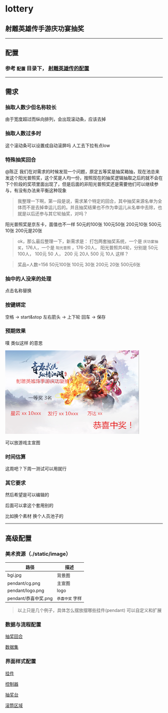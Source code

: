 # lottery
## 射雕英雄传手游庆功宴抽奖

***
## 配置
### 参考 `配置` 目录下， [射雕英雄传的配置](./配置/射雕英雄传庆功宴.js)

***
## 需求
### 抽取人数少但名称较长
由于宽度超过而纵向排列，会出现滚动条，应该去掉

### 抽取人数过多时
这个滚动条可以设置成自动滚屏吗
人工去下拉有点low


### 特殊抽奖回合
@陈正 我们在对需求的时候发现一个问题，原定五等奖是抽奖箱抽，现在池总来发这个阳光普照奖，这个奖是人均一份，按照现在的抽奖逻辑抽取之后的就不会在下个阶段的奖项里面出现了，但是后面的非阳光普照奖还是需要他们可以继续参与，有没有办法来平衡这种现象
> 我整理一下啊，第一段是说，需求某个特定的回合，其中抽奖来源名单为全体而不是去掉幸运儿后的。并且抽奖结果也不作为幸运儿从名单中去除，也就是以后还参与其它轮抽奖，对吗？

阳光普照奖是京东卡，面值也不一样 50元的100张  100元50张  200元10张 500元10张 200元是20张

> ok，那么最后整理一下，新需求是：
打包两套抽奖系统，一个是 `庆功宴抽奖`，176人，一个是 `阳光普照` ，176-20人，
阳光普照共4轮，分别是 50元 100人， 100元 50 人， 200 元 20人 500 元 10人
这样？

> 奖品=人数=156   50元100张 100元 30张  200元 20张  500元6张


### 抽中的人没来的处理
点击名称替换


### 按键绑定
空格 -> start&stop
左右箭头 -> 上下轮
回车 -> 保存


### 预期效果
噗 类似这样 的意思

![预期效果](./.request/预期效果.png)

可以放游戏主宣图

### 时间估算
这周吧？下周一测试可以用就行


### 其它要求
然后希望是可以编辑的

后面可以拿这个套用别的 

比如换个素材 换个人员池子的


***
## 高级配置
### 美术资源（./static/image）

|路径|描述|
|--|--|
|bgi.jpg|背景图|
|pendant/cg.png|主宣图|
|pendant/logo.png|logo|
|pendant/恭喜中奖.png| `恭喜中奖` 字样|
> 以上只是几个例子，具体怎么摆放摆哪些挂件(pendant) 可以自定义和扩展

### 数据与流程配置

[抽奖回合](./../static/script/config.es6#73)

[数据集](./../static/script/config.es6#80)


### 界面样式配置
[挂件](./../static/script/config.es6#13)

[控制器](./../static/script/config.es6#43)

[抽奖台](./../static/script/config.es6#51)

[滚筒区域](./../static/script/config.es6#62)
